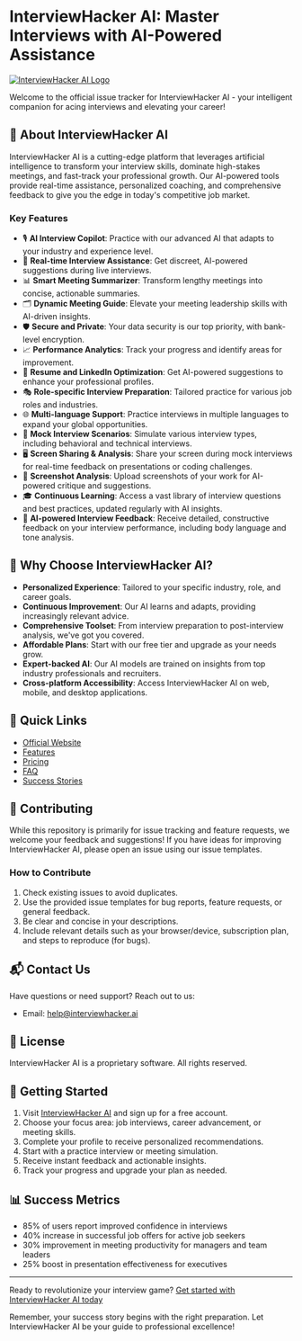 # InterviewHacker AI: Master Interviews with AI-Powered Assistance

[![InterviewHacker AI Logo](https://github.com/user-attachments/assets/70effb28-7ec2-4581-91a7-909e1bab90cc)][website]

[website]: https://interviewhacker.ai?source=github

Welcome to the official issue tracker for InterviewHacker AI - your intelligent companion for acing interviews and elevating your career!

## 🚀 About InterviewHacker AI

InterviewHacker AI is a cutting-edge platform that leverages artificial intelligence to transform your interview skills, dominate high-stakes meetings, and fast-track your professional growth. Our AI-powered tools provide real-time assistance, personalized coaching, and comprehensive feedback to give you the edge in today's competitive job market.

### Key Features

- 🎙️ **AI Interview Copilot**: Practice with our advanced AI that adapts to your industry and experience level.
- 🧠 **Real-time Interview Assistance**: Get discreet, AI-powered suggestions during live interviews.
- 📊 **Smart Meeting Summarizer**: Transform lengthy meetings into concise, actionable summaries.
- 🗂️ **Dynamic Meeting Guide**: Elevate your meeting leadership skills with AI-driven insights.
- 🛡️ **Secure and Private**: Your data security is our top priority, with bank-level encryption.
- 📈 **Performance Analytics**: Track your progress and identify areas for improvement.
- 📝 **Resume and LinkedIn Optimization**: Get AI-powered suggestions to enhance your professional profiles.
- 🎭 **Role-specific Interview Preparation**: Tailored practice for various job roles and industries.
- 🌐 **Multi-language Support**: Practice interviews in multiple languages to expand your global opportunities.
- 🤝 **Mock Interview Scenarios**: Simulate various interview types, including behavioral and technical interviews.
- 🖥️ **Screen Sharing & Analysis**: Share your screen during mock interviews for real-time feedback on presentations or coding challenges.
- 📸 **Screenshot Analysis**: Upload screenshots of your work for AI-powered critique and suggestions.
- 🎓 **Continuous Learning**: Access a vast library of interview questions and best practices, updated regularly with AI insights.
- 🤖 **AI-powered Interview Feedback**: Receive detailed, constructive feedback on your interview performance, including body language and tone analysis.

## 🌟 Why Choose InterviewHacker AI?

- **Personalized Experience**: Tailored to your specific industry, role, and career goals.
- **Continuous Improvement**: Our AI learns and adapts, providing increasingly relevant advice.
- **Comprehensive Toolset**: From interview preparation to post-interview analysis, we've got you covered.
- **Affordable Plans**: Start with our free tier and upgrade as your needs grow.
- **Expert-backed AI**: Our AI models are trained on insights from top industry professionals and recruiters.
- **Cross-platform Accessibility**: Access InterviewHacker AI on web, mobile, and desktop applications.

## 🔗 Quick Links

- [Official Website](https://interviewhacker.ai?source=github)
- [Features](https://interviewhacker.ai?source=github#features)
- [Pricing](https://interviewhacker.ai?source=github#pricing)
- [FAQ](https://interviewhacker.ai?source=github#faq)
- [Success Stories](https://interviewhacker.ai/success-stories?source=github)

## 🤝 Contributing

While this repository is primarily for issue tracking and feature requests, we welcome your feedback and suggestions! If you have ideas for improving InterviewHacker AI, please open an issue using our issue templates.

### How to Contribute

1. Check existing issues to avoid duplicates.
2. Use the provided issue templates for bug reports, feature requests, or general feedback.
3. Be clear and concise in your descriptions.
4. Include relevant details such as your browser/device, subscription plan, and steps to reproduce (for bugs).

## 📬 Contact Us

Have questions or need support? Reach out to us:

- Email: help@interviewhacker.ai

## 📜 License

InterviewHacker AI is a proprietary software. All rights reserved.

## 🚀 Getting Started

1. Visit [InterviewHacker AI][website] and sign up for a free account.
2. Choose your focus area: job interviews, career advancement, or meeting skills.
3. Complete your profile to receive personalized recommendations.
4. Start with a practice interview or meeting simulation.
5. Receive instant feedback and actionable insights.
6. Track your progress and upgrade your plan as needed.

## 📊 Success Metrics

- 85% of users report improved confidence in interviews
- 40% increase in successful job offers for active job seekers
- 30% improvement in meeting productivity for managers and team leaders
- 25% boost in presentation effectiveness for executives

---

Ready to revolutionize your interview game? [Get started with InterviewHacker AI today][website]

Remember, your success story begins with the right preparation. Let InterviewHacker AI be your guide to professional excellence!
